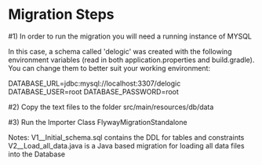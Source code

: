 # Migration Steps 


#1) In order to run the migration you will need a running instance of MYSQL 

In this case, a schema called 'delogic' was created with the following environment variables (read in both application.properties and build.gradle). You can change them to better suit your working environment:  

DATABASE_URL=jdbc:mysql://localhost:3307/delogic
DATABASE_USER=root
DATABASE_PASSWORD=root	


#2) Copy the text files to the folder src/main/resources/db/data



#3) Run the Importer Class FlywayMigrationStandalone

Notes: 
V1__Initial_schema.sql contains the DDL for tables and constraints 
V2__Load_all_data.java is a Java based migration for loading all data files into the Database

 


  

